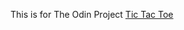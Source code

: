 This is for The Odin Project [Tic Tac Toe](https://www.theodinproject.com/lessons/node-path-javascript-tic-tac-toe)